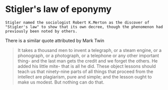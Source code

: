 # Stigler's law of eponymy

	Stigler named the sociologist Robert K.Merton as the discover of "Stigler's law" to show that its own decree, though the phenomenon had previously been noted by others.

There is a similar quote attributed by Mark Twin
>It takes a thousand men to invent a telegraph, or a steam engine, or a phonograph, or a photograph, or a telephone or any other important thing- and the last man gets the credit and we forget the others. He added his little mite- that is all he did. These object lessons should teach us that ninety-nine parts of all things that proceed from the intellect are plagiarism, pure and simple; and the lesson ought to make us modest. But nothing can do that.


